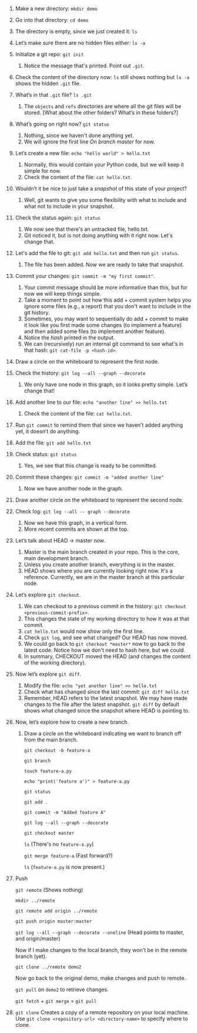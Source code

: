 1. Make a new directory: `mkdir demo`
2. Go into that directory: `cd demo`
3. The directory is empty, since we just created it: `ls`
4. Let’s make sure there are no hidden files either: `ls -a`
5. Initialize a git repo: `git init` 
    1. Notice the message that's printed. Point out `.git`.
6. Check the content of the directory now: `ls` still shows nothing but `ls -a` shows the hidden `.git` file.
7. What’s in that `.git` file? `ls .git`
    1. The `objects` and `refs` directories are where all the git files will be stored. [What about the other folders? What’s in these folders?]
8. What’s going on right now? `git status`
    1. Nothing, since we haven't done anything yet.
    2. We will ignore the first line *On branch master* for now. 
9. Let’s create a new file: `echo "hello world" > hello.txt`
    1. Normally, this would contain your Python code, but we will keep it simple for now.
    2. Check the content of the file: `cat hello.txt`.
10. Wouldn’t it be nice to just take a *snapshot* of this state of your project?
    1. Well, git wants to give you some flexibility with what to include and what not to include in your snapshot. 
11. Check the status again: `git status` 
    1. We now see that there's an untracked file, hello.txt.
    2. Git noticed it, but is not doing anything with it right now. Let's change that. 
12. Let's add the file to git: `git add hello.txt` and then run `git status`.
    1. The file has been added. Now we are ready to take that snapshot.
13. Commit your changes: `git commit -m "my first commit"`. 
    1. Your commit message should be more informative than this, but for now we will keep things simple.
    2. Take a moment to point out how this add + commit system helps you ignore some files (e.g., a report) that you don't want to include in the git history.
    3. Sometimes, you may want to sequentially do add + commit to make it look like you first made some changes (to implement a feature) and then added some files (to implement another feature).
    4. Notice the *hash* printed in the output.
    5. We can (recursively) run an internal git command to see what's in that hash: `git cat-file -p <hash-id>`. 
14. Draw a circle on the whiteboard to represent the first node. 
15. Check the history: `git log --all --graph --decorate` 
    1. We only have one node in this graph, so it looks pretty simple. Let’s change that!
16. Add another line to our file: `echo "another line" >> hello.txt` 
    1. Check the content of the file: `cat hello.txt`.
17. Run `git commit` to remind them that since we haven’t added anything yet, it doesn’t do anything. 
18. Add the file: `git add hello.txt` 
19. Check status: `git status`
    1. Yes, we see that this change is ready to be committed. 
20. Commit these changes: `git commit -m "added another line"`
    1. Now we have another node in the graph.
21. Draw another circle on the whiteboard to represent the second node. 
22. Check log: `git log --all -- graph --decorate`
    1. Now we have this graph, in a vertical form.
    2. More recent commits are shown at the top.
23. Let’s talk about HEAD → master now. 
    1. Master is the main branch created in your repo. This is the core, main development branch.
    2. Unless you create another branch, everything is in the master.
    3. HEAD shows where you are currently looking right now. It's a reference. Currently, we are in the master branch at this particular node.
24. Let’s explore `git checkout`. 
    1. We can checkout to a previous commit in the history: `git checkout <previous-commit-prefix>`.
    2. This changes the state of my working directory to how it was at that commit.
    3. `cat hello.txt` would now show only the first line.
    4. Check `git log`, and see what changed? Our HEAD has now moved.
    5. We could go back to `git checkout *master*` now to go back to the latest code. Notice how we don't need to hash here, but we could.
    6. In summary, CHECKOUT moved the HEAD (and changes the content of the working directory).
25. Now let’s explore `git diff`.
    1. Modify the file: `echo "yet another line" >> hello.txt` 
    2. Check what has changed since the last commit: `git diff hello.txt`
    3. Remember, HEAD refers to the latest snapshot. We may have made changes to the file after the latest snapshot. `git diff` by default shows what changed since the snapshot where HEAD is pointing to.
26. Now, let’s explore how to create a new branch. 
    1. Draw a circle on the whiteboard indicating we want to branch off from the main branch. 
        
        `git checkout -b feature-a`
        
        `git branch`
        
        `touch feature-a.py`
        
        `echo "print('feature a')" > feature-a.py`
        
        `git status`
        
        `git add .`
        
        `git commit -m "Added feature A"`
        
        `git log --all --graph --decorate`
        
        `git checkout master`
        
        `ls` (There's no `feature-a.py`)
        
        `git merge feature-a` (Fast forward?)
        
        `ls` (`feature-a.py` is now present.)
        
27. Push
    
    `git remote` (Shows nothing)
    
    `mkdir ../remote`
    
    `git remote add origin ../remote`
    
    `git push origin master:master`
    
    `git log --all --graph --decorate --oneline` (Head points to master, and origin/master)
    
    Now if I make changes to the local branch, they won't be in the remote branch (yet).
    
    `git clone ../remote demo2`
    
    Now go back to the original demo, make changes and push to remote.
    
    `git pull` on `demo2` to retrieve changes.
    
    `git fetch` + `git merge` = `git pull` 
    
28. `git clone`
    Creates a copy of a remote repository on your local machine. Use `git clone <repository-url> <directory-name>` to specify where to clone.